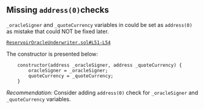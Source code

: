 ## Missing `address(0)`checks

 `_oracleSigner` and  `_quoteCurrency` variables in  could be set as `address(0)` as mistake that could NOT be fixed later.

[`ReservoirOracleUnderwriter.sol#L51-L54`](https://github.com/with-backed/papr/blob/9528f2711ff0c1522076b9f93fba13f88d5bd5e6/src/ReservoirOracleUnderwriter.sol#L51-L54)

The constructor is presented below:

```solidity
    constructor(address _oracleSigner, address _quoteCurrency) {
        oracleSigner = _oracleSigner;
        quoteCurrency = _quoteCurrency;
    }
```

*Recommendation:* Consider adding `address(0)` check for `_oracleSigner` and  `_quoteCurrency` variables.
